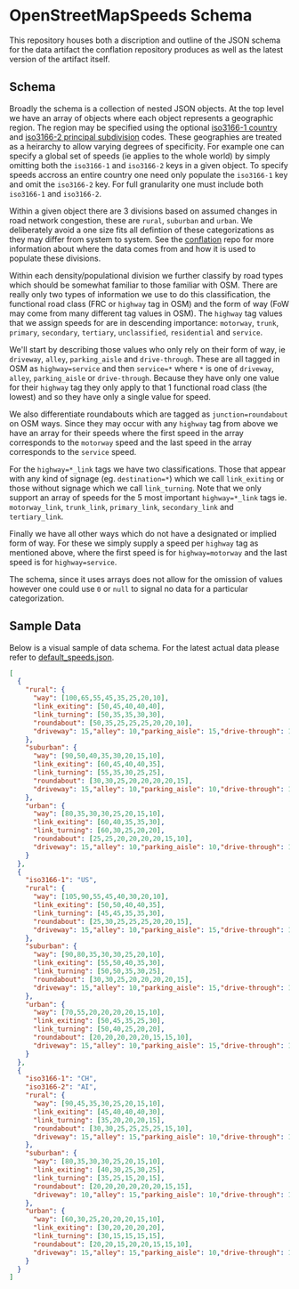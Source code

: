 # OpenStreetMapSpeeds Schema

This repository houses both a discription and outline of the JSON schema for the data artifact the conflation repository produces as well as the latest version of the artifact itself.

## Schema

Broadly the schema is a collection of nested JSON objects. At the top level we have an array of objects where each object represents a geographic region. The region may be specified using the optional [iso3166-1 country](https://en.wikipedia.org/wiki/ISO_3166-1) and [iso3166-2 principal subdivision](https://en.wikipedia.org/wiki/ISO_3166-2) codes. These geographies are treated as a heirarchy to allow varying degrees of specificity. For example one can specify a global set of speeds (ie applies to the whole world) by simply omitting both the `iso3166-1` and `iso3166-2` keys in a given object. To specify speeds accross an entire country one need only populate the `iso3166-1` key and omit the `iso3166-2` key. For full granularity one must include both `iso3166-1` and `iso3166-2`.

Within a given object there are 3 divisions based on assumed changes in road network congestion, these are `rural`, `suburban` and `urban`. We deliberately avoid a one size fits all defintion of these categorizations as they may differ from system to system. See the [conflation](https://github.com/OpenStreetMapSpeeds/conflation) repo for more information about where the data comes from and how it is used to populate these divisions.

Within each density/populational division we further classify by road types which should be somewhat familiar to those familiar with OSM. There are really only two types of information we use to do this classification, the functional road class (FRC or `highway` tag in OSM) and the form of way (FoW may come from many different tag values in OSM). The `highway` tag values that we assign speeds for are in descending importance: `motorway`, `trunk`, `primary`, `secondary`, `tertiary`, `unclassified`, `residential` and `service`.

We'll start by describing those values who only rely on their form of way, ie `driveway`, `alley`, `parking_aisle` and `drive-through`. These are all tagged in OSM as `highway=service` and then `service=*` where `*` is one of `driveway`, `alley`, `parking_aisle` or `drive-through`. Because they have only one value for their `highway` tag they only apply to that 1 functional road class (the lowest) and so they have only a single value for speed.

We also differentiate roundabouts which are tagged as `junction=roundabout` on OSM ways. Since they may occur with any `highway` tag from above we have an array for their speeds where the first speed in the array corresponds to the `motorway` speed and the last speed in the array corresponds to the `service` speed.

For the `highway=*_link` tags we have two classifications. Those that appear with any kind of signage (eg. `destination=*`) which we call `link_exiting` or those without signage which we call `link_turning`. Note that we only support an array of speeds for the 5 most important `highway=*_link` tags ie. `motorway_link`, `trunk_link`, `primary_link`, `secondary_link` and `tertiary_link`.

Finally we have all other ways which do not have a designated or implied form of way. For these we simply supply a speed per `highway` tag as mentioned above, where the first speed is for `highway=motorway` and the last speed is for `highway=service`.

The schema, since it uses arrays does not allow for the omission of values however one could use `0` or `null` to signal no data for a particular categorization.

## Sample Data

Below is a visual sample of data schema. For the latest actual data please refer to [default_speeds.json](default_speeds.json).

```json
[
  {
    "rural": {
      "way": [100,65,55,45,35,25,20,10],
      "link_exiting": [50,45,40,40,40],
      "link_turning": [50,35,35,30,30],
      "roundabout": [50,35,25,25,25,20,20,10],
      "driveway": 15,"alley": 10,"parking_aisle": 15,"drive-through": 10
    },
    "suburban": {
      "way": [90,50,40,35,30,20,15,10],
      "link_exiting": [60,45,40,40,35],
      "link_turning": [55,35,30,25,25],
      "roundabout": [30,30,25,20,20,20,20,15],
      "driveway": 15,"alley": 10,"parking_aisle": 10,"drive-through": 10
    },
    "urban": {
      "way": [80,35,30,30,25,20,15,10],
      "link_exiting": [60,40,35,35,30],
      "link_turning": [60,30,25,20,20],
      "roundabout": [25,25,20,20,20,20,15,10],
      "driveway": 15,"alley": 10,"parking_aisle": 10,"drive-through": 10
    }
  },
  {
    "iso3166-1": "US",
    "rural": {
      "way": [105,90,55,45,40,30,20,10],
      "link_exiting": [50,50,40,40,35],
      "link_turning": [45,45,35,35,30],
      "roundabout": [25,30,25,25,25,20,20,15],
      "driveway": 15,"alley": 10,"parking_aisle": 15,"drive-through": 15
    },
    "suburban": {
      "way": [90,80,35,30,30,25,20,10],
      "link_exiting": [55,50,40,35,30],
      "link_turning": [50,50,35,30,25],
      "roundabout": [30,30,25,20,20,20,20,15],
      "driveway": 15,"alley": 10,"parking_aisle": 15,"drive-through": 10
    },
    "urban": {
      "way": [70,55,20,20,20,20,15,10],
      "link_exiting": [50,45,35,25,30],
      "link_turning": [50,40,25,20,20],
      "roundabout": [20,20,20,20,20,15,15,10],
      "driveway": 15,"alley": 10,"parking_aisle": 15,"drive-through": 10
    }
  },
  {
    "iso3166-1": "CH",
    "iso3166-2": "AI",
    "rural": {
      "way": [90,45,35,30,25,20,15,10],
      "link_exiting": [45,40,40,40,30],
      "link_turning": [35,20,20,20,15],
      "roundabout": [30,30,25,25,25,25,15,10],
      "driveway": 15,"alley": 15,"parking_aisle": 10,"drive-through": 10
    },
    "suburban": {
      "way": [80,35,30,30,25,20,15,10],
      "link_exiting": [40,30,25,30,25],
      "link_turning": [35,25,15,20,15],
      "roundabout": [20,20,20,20,20,20,15,15],
      "driveway": 10,"alley": 15,"parking_aisle": 10,"drive-through": 10
    },
    "urban": {
      "way": [60,30,25,20,20,20,15,10],
      "link_exiting": [30,20,20,20,20],
      "link_turning": [30,15,15,15,15],
      "roundabout": [20,20,15,20,20,15,15,10],
      "driveway": 15,"alley": 15,"parking_aisle": 10,"drive-through": 10
    }
  }
]
```
